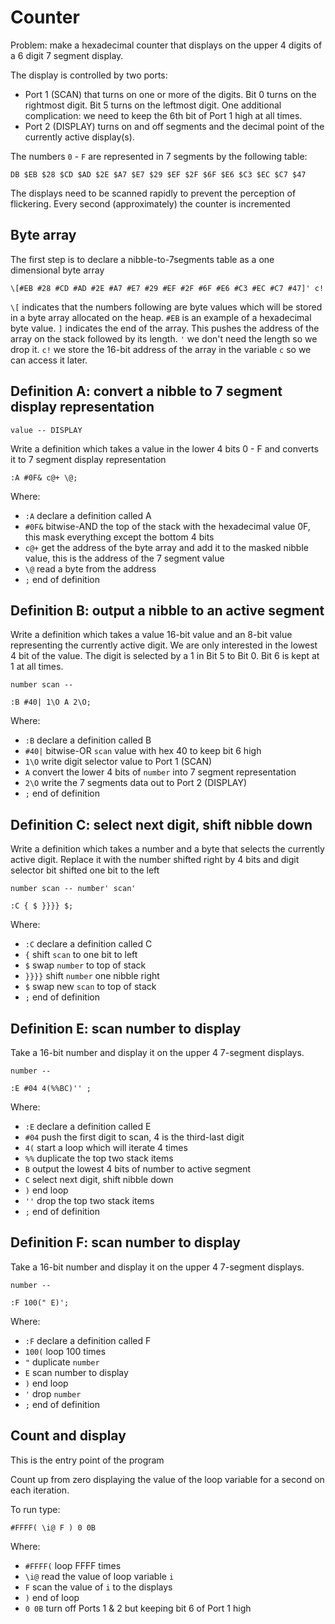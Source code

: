 # Counter

Problem: make a hexadecimal counter that displays on the upper 4 digits of a 6 digit 7 segment display.

The display is controlled by two ports:

- Port 1 (SCAN) that turns on one or more of the digits. Bit 0 turns on the rightmost digit. Bit 5 turns on the leftmost digit. One additional complication: we need to keep the 6th bit of Port 1 high at all times.
- Port 2 (DISPLAY) turns on and off segments and the decimal point of the currently active display(s).

The numbers `0` - `F` are represented in 7 segments by the following table:

```
DB $EB $28 $CD $AD $2E $A7 $E7 $29 $EF $2F $6F $E6 $C3 $EC $C7 $47
```

The displays need to be scanned rapidly to prevent the perception of flickering. Every second (approximately) the counter is incremented

## Byte array

The first step is to declare a nibble-to-7segments table as a one dimensional byte array

```
\[#EB #28 #CD #AD #2E #A7 #E7 #29 #EF #2F #6F #E6 #C3 #EC #C7 #47]' c!
```

`\[` indicates that the numbers following are byte values which will be stored in a byte array allocated on the heap.
`#EB` is an example of a hexadecimal byte value.
`]` indicates the end of the array. This pushes the address of the array on the stack followed by its length.
`'` we don't need the length so we drop it.
`c!` we store the 16-bit address of the array in the variable `c` so we can access it later.

## Definition A: convert a nibble to 7 segment display representation

```
value -- DISPLAY
```

Write a definition which takes a value in the lower 4 bits 0 - F and converts it to 7 segment display representation

```
:A #0F& c@+ \@;
```

Where:

- `:A` declare a definition called A
- `#0F&` bitwise-AND the top of the stack with the hexadecimal value 0F, this mask everything except the bottom 4 bits
- `c@+` get the address of the byte array and add it to the masked nibble value, this is the address of the 7 segment value
- `\@` read a byte from the address
- `;` end of definition

## Definition B: output a nibble to an active segment

Write a definition which takes a value 16-bit value and an 8-bit value representing the currently active digit.
We are only interested in the lowest 4 bit of the value. The digit is selected by a 1 in Bit 5 to Bit 0. Bit 6 is kept at 1 at all times.

```
number scan --
```

```
:B #40| 1\O A 2\O;
```

Where:

- `:B` declare a definition called B
- `#40|` bitwise-OR `scan` value with hex 40 to keep bit 6 high
- `1\O` write digit selector value to Port 1 (SCAN)
- `A` convert the lower 4 bits of `number` into 7 segment representation
- `2\O` write the 7 segments data out to Port 2 (DISPLAY)
- `;` end of definition

## Definition C: select next digit, shift nibble down

Write a definition which takes a number and a byte that selects the currently active digit. Replace it with the number shifted right by 4 bits and digit selector bit shifted one bit to the left

```
number scan -- number' scan'
```

```
:C { $ }}}} $;
```

Where:

- `:C` declare a definition called C
- `{` shift `scan` to one bit to left
- `$` swap `number` to top of stack
- `}}}}` shift `number` one nibble right
- `$` swap new `scan` to top of stack
- `;` end of definition

## Definition E: scan number to display

Take a 16-bit number and display it on the upper 4 7-segment displays.

```
number --
```

```
:E #04 4(%%BC)'' ;
```

Where:

- `:E` declare a definition called E
- `#04` push the first digit to scan, 4 is the third-last digit
- `4(` start a loop which will iterate 4 times
- `%%` duplicate the top two stack items
- `B` output the lowest 4 bits of number to active segment
- `C` select next digit, shift nibble down
- `)` end loop
- `''` drop the top two stack items
- `;` end of definition

## Definition F: scan number to display

Take a 16-bit number and display it on the upper 4 7-segment displays.

```
number --
```

```
:F 100(" E)';
```

Where:

- `:F` declare a definition called F
- `100(` loop 100 times
- `"` duplicate `number`
- `E` scan number to display
- `)` end loop
- `'` drop `number`
- `;` end of definition

## Count and display

This is the entry point of the program

Count up from zero displaying the value of the loop variable for a second on each iteration.

To run type:

```
#FFFF( \i@ F ) 0 0B
```

Where:

- `#FFFF(` loop FFFF times
- `\i@` read the value of loop variable `i`
- `F` scan the value of `i` to the displays
- `)` end of loop
- `0 0B` turn off Ports 1 & 2 but keeping bit 6 of Port 1 high
